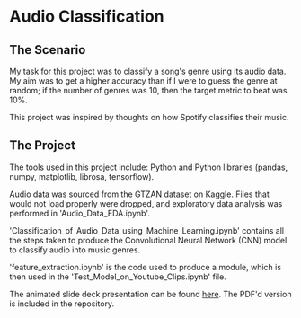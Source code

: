 # Audio Classification
## The Scenario

My task for this project was to classify a song's genre using its audio data. My aim was to get a higher accuracy than if I were to guess the genre at random; if the number of genres was 10, then the target metric to beat was 10%.

This project was inspired by thoughts on how Spotify classifies their music. 


## The Project

The tools used in this project include: Python and Python libraries (pandas, numpy, matplotlib, librosa, tensorflow).

Audio data was sourced from the GTZAN dataset on Kaggle. Files that would not load properly were dropped, and exploratory data analysis was performed in 'Audio_Data_EDA.ipynb'. 

'Classification_of_Audio_Data_using_Machine_Learning.ipynb' contains all the steps taken to produce the Convolutional Neural Network (CNN) model to classify audio into music genres. 

'feature_extraction.ipynb' is the code used to produce a module, which is then used in the 'Test_Model_on_Youtube_Clips.ipynb' file. 

The animated slide deck presentation can be found [here](https://www.canva.com/design/DAGJ_ayphRI/afFF12HA3axhxRTSc2otRA/view?utm_content=DAGJ_ayphRI&utm_campaign=designshare&utm_medium=link&utm_source=editor). The PDF'd version is included in the repository.
